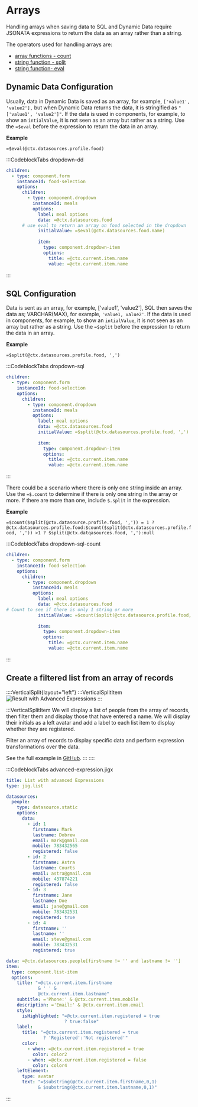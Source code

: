# Arrays

Handling arrays when saving data to SQL and Dynamic Data require JSONATA expressions to return the data as an array rather than a string.

The operators used for handling arrays are:

- [array functions - count](https://docs.jsonata.org/array-functions)
- [string function - split](https://docs.jsonata.org/string-functions#split)
- [string function- eval](https://docs.jsonata.org/string-functions#eval)

## Dynamic Data Configuration

Usually, data in  Dynamic Data is saved as an array, for example, `['value1', 'value2'],` but when Dynamic Data returns the data, it is stringified as
`"['value1', 'value2']"`. If the data is used in components, for example, to show an `intialValue`, it is not seen as an array but rather as a string. Use the `=$eval` before the expression to return the data in an array.

**Example**

`=$eval(@ctx.datasources.profile.food)`

:::CodeblockTabs
dropdown-dd

```yaml
children:
  - type: component.form
    instanceId: food-selection
    options:
      children:
        - type: component.dropdown
          instanceId: meals
          options:
            label: meal options
            data: =@ctx.datasources.food
      # use eval to return an array on food selected in the dropdown      
            initialValue: =$eval(@ctx.datasources.food.name)
              
            item:
              type: component.dropdown-item
              options:
                title: =@ctx.current.item.name
                value: =@ctx.current.item.name
```
:::

## SQL Configuration&#x20;

Data is sent as an array, for example, \['value1', 'value2'], SQL then saves the data as; VARCHAR(MAX), for example, `'value1, value2'`. If the data is used in components, for example, to show an `intialValue`, it is not seen as an array but rather as a string. Use the `=$split` before the expression to return the data in an array.

**Example**

`=$split(@ctx.datasources.profile.food, ',')`

:::CodeblockTabs
dropdown-sql

```yaml
children:
  - type: component.form
    instanceId: food-selection
    options:
      children:
        - type: component.dropdown
          instanceId: meals
          options:
            label: meal options
            data: =@ctx.datasources.food
            initialValue: =$split(@ctx.datasources.profile.food, ',')
              
            item:
              type: component.dropdown-item
              options:
                title: =@ctx.current.item.name
                value: =@ctx.current.item.name
```
:::

There could be a scenario where there is only one string inside an array. Use the `=$.count` to determine if there is only one string in the array or more. If there are more than one, include `$.split` in the expression.

**Example**

`=$count($split(@ctx.datasource.profile.food, ',')) = 1 ? @ctx.datasources.profile.food:$count($split(@ctx.datasources.profile.food, ',')) >1 ? $split(@ctx.datqasources.food, ','):null`

:::CodeblockTabs
dropdown-sql-count

```yaml
children:
  - type: component.form
    instanceId: food-selection
    options:
      children:
        - type: component.dropdown
          instanceId: meals
          options:
            label: meal options
            data: =@ctx.datasources.food
# Count to see if there is only 1 string or more           
            initialValue: =$count($split(@ctx.datasource.profile.food, ',')) = 1 ? @ctx.datasources.profile.food:$count($split(@ctx.datasources.profile.food, ',')) >1 ? $split(@ctx.datqasources.food, ','):null
              
            item:
              type: component.dropdown-item
              options:
                title: =@ctx.current.item.name
                value: =@ctx.current.item.name
```
:::

## Create a filtered list from an array of records

::::VerticalSplit{layout="left"}
:::VerticalSplitItem
![Result with Advanced Expressions](https://archbee-image-uploads.s3.amazonaws.com/x7vdIDH6-ScTprfmi2XXX/LGvYapk-Ctp7XNjyF1AhK_ldcfoljjvzbydshpyny6img1005iphone13blueportrait.png "Result with Advanced Expressions")
:::

:::VerticalSplitItem
We will display a list of people from the array of records, then filter them and display those that have entered a name. We will display their initials as a left avatar and add a label to each list item to display whether they are registered.

Filter an array of records to display specific data and perform expression transformations over the data.

See the full example in [GitHub](https://github.com/jigx-com/jigx-samples/blob/main/samples/jigx-samples/jigs/guide-advanced-expressions/static-data/advanced-expressions-list.jigx).
:::
::::

:::CodeblockTabs
advanced-expression.jigx

```yaml
title: List with advanced Expressions
type: jig.list

datasources:
  people:
    type: datasource.static
    options:
      data:
        - id: 1
          firstname: Mark
          lastname: Dobrew
          email: mark@gmail.com
          mobile: 783432565
          registered: false
        - id: 2
          firstname: Astra
          lastname: Courts
          email: astra@gmail.com
          mobile: 437874221
          registered: false
        - id: 3
          firstname: Jane
          lastname: Doe
          email: jane@gmail.com
          mobile: 783432531
          registered: true
        - id: 4
          firstname: ''
          lastname: ''
          email: steve@gmail.com
          mobile: 783432531
          registered: true

data: =@ctx.datasources.people[firstname != '' and lastname != '']
item:
  type: component.list-item
  options:
    title: "=@ctx.current.item.firstname 
            & ' ' & 
            @ctx.current.item.lastname"
    subtitle: ='Phone:' & @ctx.current.item.mobile
    description: ='Email:' & @ctx.current.item.email
    style:
      isHighlighted: "=@ctx.current.item.registered = true 
                      ? true:false"
    label:
      title: "=@ctx.current.item.registered = true 
              ? 'Registered':'Not registered'"
      color:
        - when: =@ctx.current.item.registered = true 
          color: color2
        - when: =@ctx.current.item.registered = false
          color: color4
    leftElement: 
      type: avatar
      text: "=$substring(@ctx.current.item.firstname,0,1) 
            & $substring(@ctx.current.item.lastname,0,1)"
```
:::

